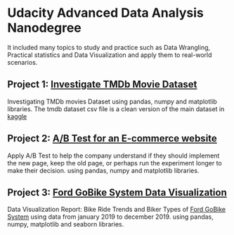 # Udacity Advanced Data Analysis Nanodegree
It included many topics to study and practice such as Data Wrangling, Practical statistics and Data Visualization and apply them to real-world scenarios.

## Project 1: [Investigate TMDb Movie Dataset](https://github.com/MaryamOsamaX/Data-Analysis-Investigate-TMDb-Movie-Dataset)
Investigating TMDb movies Dataset using pandas, numpy and matplotlib libraries.
The tmdb dataset csv file is a clean version of the main dataset in [kaggle](https://www.kaggle.com/tmdb/tmdb-movie-metadata)

## Project 2: [A/B Test for an E-commerce website](https://github.com/MaryamOsamaX/A-B-Test-for-an-E-commerce-website)
Apply A/B Test to help the company understand if they should implement the new page, keep the old page, or perhaps run the experiment longer to make their decision.
using pandas, numpy and matplotlib libraries.

## Project 3: [Ford GoBike System Data Visualization](https://github.com/MaryamOsamaX/Ford-GoBike-System-Data-Visualization)
Data Visualization Report: Bike Ride Trends and Biker Types of [Ford GoBike System](https://www.lyft.com/bikes/bay-wheels/system-data) using data from january 2019 to december 2019.
using pandas, numpy, matplotlib and seaborn libraries.


